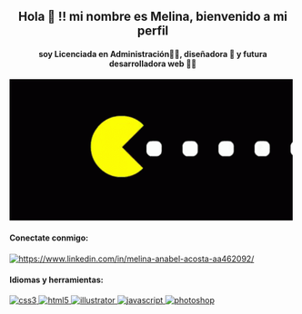 <!-- > #### ¡Hola! 👋 mi nombre es Melina, soy Licenciada en Administración👩‍🎓, diseñadora 📌 y desarrolladora web 👩‍💻
**Este** es mi ✨ _repositorio remoto_ ✨ 
![Animated GIF-downsized_large](https://media.giphy.com/media/A8NkSPltT13H2/giphy.gif)
![Animated GIF-downsized_large](https://user-images.githubusercontent.com/73447224/98456456-a68e8d00-215c-11eb-8337-8bd19048fd33.gif)


![Animated GIF-downsized_large](https://media.giphy.com/media/cYk0Lr1kOI8vzLLRKa/giphy.gif)
[LINKEDIN](https://www.linkedin.com/in/melina-anabel-acosta-aa462092/)

-->

<h2 align="center">Hola 👋 !! mi nombre es Melina, bienvenido a mi perfil</h2>
<h4 align="center">soy Licenciada en Administración👩‍🎓, diseñadora 📌 y futura desarrolladora web 👩‍💻</h4>
<a> <img src="/tenor.gif" alt="image" style="max-width:100%;"></a>

<h4 align="left">Conectate conmigo:</h4>
<p align="left">
<a href="https://www.linkedin.com/in/melina-anabel-acosta-aa462092/" target="_blank"><img align="center" src="https://cdn.jsdelivr.net/npm/simple-icons@3.0.1/icons/linkedin.svg" alt="https://www.linkedin.com/in/melina-anabel-acosta-aa462092/" height="30" width="40" /></a>
</p>

<h4 align="left">Idiomas y herramientas:</h4>
<p align="left"> <a href="https://www.w3schools.com/css/" target="_blank"> <img src="https://devicons.github.io/devicon/devicon.git/icons/css3/css3-original-wordmark.svg" alt="css3" width="40" height="40"/> </a> <a href="https://www.w3.org/html/" target="_blank"> <img src="https://devicons.github.io/devicon/devicon.git/icons/html5/html5-original-wordmark.svg" alt="html5" width="40" height="40"/> </a> <a href="https://www.adobe.com/in/products/illustrator.html" target="_blank"> <img src="https://www.vectorlogo.zone/logos/adobe_illustrator/adobe_illustrator-icon.svg" alt="illustrator" width="40" height="40"/> </a> <a href="https://developer.mozilla.org/en-US/docs/Web/JavaScript" target="_blank"> <img src="https://devicons.github.io/devicon/devicon.git/icons/javascript/javascript-original.svg" alt="javascript" width="40" height="40"/> </a> <a href="https://www.photoshop.com/en" target="_blank"> <img src="https://devicons.github.io/devicon/devicon.git/icons/photoshop/photoshop-plain.svg" alt="photoshop" width="40" height="40"/> </a> </p>
